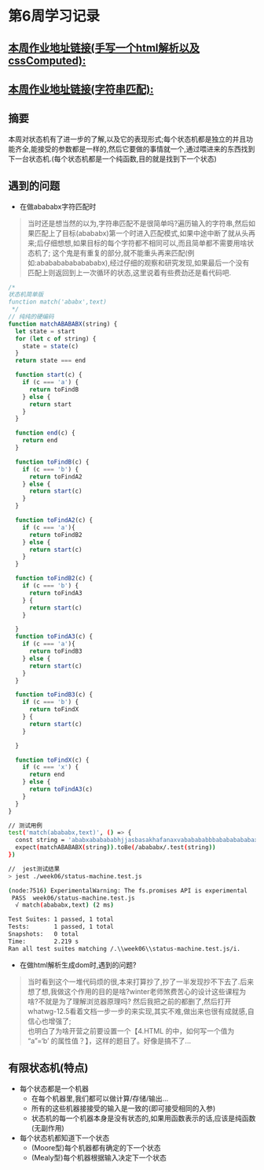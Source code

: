 # 第6周学习记录
## [本周作业地址链接(手写一个html解析以及cssComputed):](./html-toy)
## [本周作业地址链接(字符串匹配):](./)

## 摘要
本周对状态机有了进一步的了解,以及它的表现形式;每个状态机都是独立的并且功能齐全,能接受的参数都是一样的,然后它要做的事情就一个,通过喂进来的东西找到下一台状态机.(每个状态机都是一个纯函数,目的就是找到下一个状态)

## 遇到的问题
- 在做abababx字符匹配时
> 当时还是想当然的以为,字符串匹配不是很简单吗?遍历输入的字符串,然后如果匹配上了目标(abababx)第一个时进入匹配模式,如果中途中断了就从头再来;后仔细想想,如果目标的每个字符都不相同可以,而且简单都不需要用啥状态机了; 这个鬼是有重复的部分,就不能重头再来匹配(例如:ababababababababx),经过仔细的观察和研究发现,如果最后一个没有匹配上则返回到上一次循环的状态,这里说着有些费劲还是看代码吧.

```js
/*
状态机简单版
function match('ababx',text)
 */
// 纯纯的硬编码
function matchABABABX(string) {
  let state = start
  for (let c of string) {
    state = state(c)
  }
  return state === end

  function start(c) {
    if (c === 'a') {
      return toFindB
    } else {
      return start
    }
  }

  function end(c) {
    return end
  }

  function toFindB(c) {
    if (c === 'b') {
      return toFindA2
    } else {
      return start(c)
    }
  }

  function toFindA2(c) {
    if (c === 'a'){
      return toFindB2
    } else {
      return start(c)
    }
  }

  function toFindB2(c) {
    if (c === 'b') {
      return toFindA3
    } {
      return start(c)
    }

  }
  function toFindA3(c) {
    if (c === 'a'){
      return toFindB3
    } else {
      return start(c)
    }
  }

  function toFindB3(c) {
    if (c === 'b') {
      return toFindX
    } {
      return start(c)
    }

  }

  function toFindX(c) {
    if (c === 'x') {
      return end
    } else {
      return toFindA3(c)
    }
  }
}

```
```bash
// 测试用例
test('match(abababx,text)', () => {
  const string = 'ababxababababhjjasbasakhafanaxvababababbbabababababaxbaaabababab'
  expect(matchABABABX(string)).toBe(/abababx/.test(string))
})

//  jest测试结果
> jest ./week06/status-machine.test.js

(node:7516) ExperimentalWarning: The fs.promises API is experimental
 PASS  week06/status-machine.test.js
  √ match(abababx,text) (2 ms)

Test Suites: 1 passed, 1 total
Tests:       1 passed, 1 total
Snapshots:   0 total
Time:        2.219 s
Ran all test suites matching /.\\week06\\status-machine.test.js/i.

```

- 在做html解析生成dom时,遇到的问题?
> 当时看到这个一堆代码烦的很,本来打算抄了,抄了一半发现抄不下去了.后来想了想,我做这个作用的目的是啥?winter老师煞费苦心的设计这些课程为啥?不就是为了理解浏览器原理吗?
>然后我把之前的都删了,然后打开whatwg-12.5看着文档一步一步的来实现,其实不难,做出来也很有成就感,自信心也增强了;  
> 也明白了为啥开营之前要设置一个【4.HTML 的中，如何写一个值为 “a”=‘b’ 的属性值？】，这样的题目了。好像是搞不了...


## 有限状态机(特点)
- 每个状态都是一个机器
    - 在每个机器里,我们都可以做计算/存储/输出...
    - 所有的这些机器接接受的输入是一致的(即可接受相同的入参)
    - 状态机的每一个机器本身是没有状态的,如果用函数表示的话,应该是纯函数(无副作用)
- 每个状态机都知道下一个状态
    - (Moore型)每个机器都有确定的下一个状态
    - (Mealy型)每个机器根据输入决定下一个状态